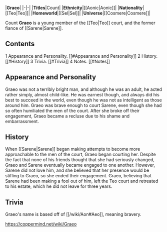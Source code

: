 |**Graeo**|
|-|-|
|**Titles**|Count|
|**Ethnicity**|[[Aonic\|Aonic]]|
|**Nationality**|[[Teo\|Teo]]|
|**Homeworld**|[[Sel\|Sel]]|
|**Universe**|[[Cosmere\|Cosmere]]|

Count **Graeo** is a young member of the [[Teo\|Teo]] court, and the former fiance of [[Sarene\|Sarene]].

## Contents

1 Appearance and Personality. [[#Appearance and Personality]] 
2 History. [[#History]] 
3 Trivia. [[#Trivia]] 
4 Notes. [[#Notes]] 


## Appearance and Personality
Graeo was not a terribly bright man, and although he was an adult, he acted rather simply, almost child-like. He was earnest though, and always did his best to succeed in the world, even though he was not as intelligent as those around him.
Graeo was brave enough to court Sarene, even though she had so often humiliated the men of the court. After she broke off their engagement, Graeo became a recluse due to his shame and embarrassment.

## History
When [[Sarene\|Sarene]] began making attempts to become more approachable to the men of the court, Graeo began courting her. Despite the fact that none of his friends thought that she had seriously changed, Graeo and Sarene eventually became engaged to one another. However, Sarene did not love him, and she believed that her presence would be stifling to Graeo, so she ended their engagement. Graeo, believing that Sarene had been making a fool out of him, left the Teo court and retreated to his estate, which he did not leave for three years.

## Trivia
Graeo's name is based off of [[/wiki/Aon#Aeo]], meaning bravery.


https://coppermind.net/wiki/Graeo
